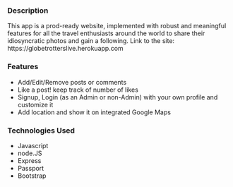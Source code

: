 <h3>Description</h3>
This app is a prod-ready website, implemented with robust and meaningful features for all the travel enthusiasts around the world to share their idiosyncratic photos and gain a following.
Link to the site: https://globetrotterslive.herokuapp.com

<h3>Features</h3>

* Add/Edit/Remove posts or comments
* Like a post! keep track of number of likes
* Signup, Login (as an Admin or non-Admin) with your own profile and customize it
* Add location and show it on integrated Google Maps

<h3>Technologies Used</h3>

* Javascript
* node.JS
* Express
* Passport
* Bootstrap 





